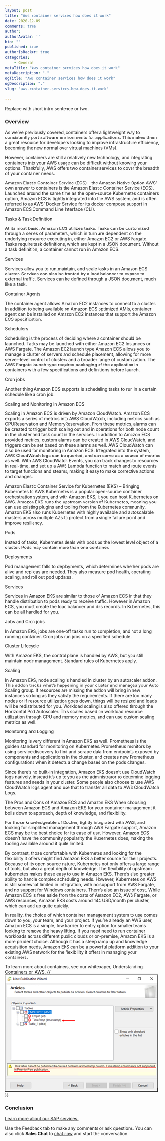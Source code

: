 ```yaml
---
layout: post
title: "Aws container services how does it work"
date: 2020-12-09
comments: true
author: 
authorAvatar: ''
bio: ""
published: true
authorIsRacker: true
categories:
    - General
metaTitle: "Aws container services how does it work"
metaDescription: "."
ogTitle: "Aws container services how does it work"
ogDescription: "."
slug: "aws-container-services-how-does-it-work"

---
```


Replace with short intro sentence or two.

<!--more-->

### Overview

As we’ve previously covered, containers offer a lightweight way to consistently port software environments for applications. This makes them a great resource for developers looking to improve infrastructure efficiency, becoming the new normal over virtual machines (VMs).

However, containers are still a relatively new technology, and integrating containers into your AWS usage can be difficult without knowing your options. Thankfully, AWS offers two container services to cover the breadth of your container needs.

Amazon Elastic Container Service (ECS) – the Amazon Native Option
AWS’ own answer to containers is the Amazon Elastic Container Service (ECS). Launched around the same time as the open-source Kubernetes containers option, Amazon ECS is tightly integrated into the AWS system, and is often referred to as AWS’ Docker Service for its docker compose support in Amazon ECS Command Line Interface (CLI).

Tasks & Task Definition

At its most basic, Amazon ECS utilizes tasks. Tasks can be customized through a series of parameters, which in turn are dependent on the underlying resource executing in, either Amazon EC2 or AWS Fargate. Tasks require task definitions, which are kept in a JSON document. Without a task definition, a container cannot run in Amazon ECS.

Services

Services allow you to run,maintain, and scale tasks in an Amazon ECS cluster. Services can also be fronted by a load balancer to expose to external traffic. Services can be defined through a JSON document, much like a task.

Container Agents

The container agent allows Amazon EC2 instances to connect to a cluster. In addition to being available on Amazon ECS optimized AMIs, container agent can be installed on Amazon EC2 instances that support the Amazon ECS specification.

Schedulers

Scheduling is the process of deciding where a container should be launched. Tasks may be launched with either Amazon EC2 Instances or AWS Fargate. The Amazon EC2 launch type Amazon ECS allows you to manage a cluster of servers and schedule placement, allowing for more server-level control of clusters and a broader range of customization.  The AWS Fargate launch type requires packaging of the application in containers with a few specifications and definitions before launch.

Cron jobs

Another thing Amazon ECS supports is scheduling tasks to run in a certain schedule like a cron job.

Scaling and Monitoring in Amazon ECS

Scaling in Amazon ECS is driven by Amazon CloudWatch. Amazon ECS exports a series of metrics into AWS CloudWatch, including metrics such as CPUReservation and MemoryReservation. From these metrics, alarms can be created to trigger both scaling out and in operations for both node count in the cluster and task count in the services. In addition to Amazon ECS provided metrics, custom alarms can be created in AWS CloudWatch, and triggers can be set based on these alarms as well. AWS CloudWatch can also be used for monitoring in Amazon ECS. Integrated into the system, AWS CloudWatch logs can be queried, and can serve as a source of metrics as well. With AWS CloudWatch Events, you can track changes to resources in real-time, and set up a AWS Lambda function to match and route events to target functions and steams, making it easy to make corrective actions and changes.

Amazon Elastic Container Service for Kubernetes (EKS) – Bringing Kubernetes to AWS
Kubernetes is a popular open-source container orchestration system, and with Amazon EKS, it you can host Kubernetes on AWS. Amazon EKS runs the upstream version of Kubernetes, meaning you can use existing plugins and tooling from the Kubernetes community. Amazon EKS also runs Kubernetes with highly available and autoscalable masters across multiple AZs to protect from a single failure point and improve resiliency.

Pods

Instead of tasks, Kubernetes deals with pods as the lowest level object of a cluster. Pods may contain more than one container.

Deployments

Pod management falls to deployments, which determines whether pods are alive and replicas are needed. They also measure pod health, operating scaling, and roll out pod updates.

Services

Services in Amazon EKS are similar to those of Amazon ECS in that they handle distribution to pods ready to receive traffic. However in Amazon ECS, you must create the load balancer and dns records. In Kubernetes, this can be all handled for you.

Jobs and Cron jobs

In Amazon EKS, jobs are one-off tasks run to completion, and not a long running container. Cron jobs run jobs on a specified schedule.

Cluster Lifecycle

With Amazon EKS, the control plane is handled by AWS, but you still maintain node management. Standard rules of Kubernetes apply.

Scaling

In Amazon EKS, node scaling is handled in cluster by an autoscaler addon. This addon tracks what’s happening in your cluster and manages your Auto Scaling group. If resources are missing the addon will bring in new instances so long as they satisfy the requirements. If there are too many nodes or if resource utilization goes down, things will be resized and loads will be redistributed for you. Workload scaling is also offered through the Horizontal Pod Autoscaler. This scales based on workload resource utilization through CPU and memory metrics, and can use custom scaling metrics as well.

Monitoring and Logging

Monitoring is very different in Amazon EKS as well. Prometheus is the golden standard for monitoring on Kubernetes. Prometheus monitors by using service discovery to find and scrape data from endpoints exposed by components and applications in the cluster, and creates new Prometheus configurations when it detects a change based on the pods changes.

Since there’s no built-in integration, Amazon EKS doesn’t use CloudWatch logs natively. Instead it’s up to you as the administrator to determine logging features and needs in your cluster. Some people also choose to use AWS CloudWatch logs agent and use that to transfer all data to AWS CloudWatch Logs.

The Pros and Cons of Amazon ECS and Amazon EKS
When choosing between Amazon ECS and Amazon EKS for your container management it boils down to approach, depth of knowledge, and flexibility.

For those knowledgeable of Docker, tightly integrated with AWS, and looking for simplified management through AWS Fargate support, Amazon ECS may be the best choice for its ease of use. However, Amazon ECS doesn’t have the community popularity the Kubernetes does, making the tooling available around it quite limited.

By contrast, those comfortable with Kubernetes and looking for the flexibility it offers might find Amazon EKS a better source for their projects. Because of its open source nature, Kubernetes not only offers a large range of tools, but also a great depth of knowledge. The flexibility of upstream kubernetes makes these easy to use in Amazon EKS. There’s also greater ability to handle complex scheduling needs. However, Kubernetes on AWS  is still somewhat limited in integration, with no support from AWS Fargate, and no support for Windows containers. There’s also an issue of cost. While Amazon ECS is free aside from the costs of Amazon EC2, AWS Fargate, or AWS resources, Amazon EKS costs around 144 USD/month per cluster, which can add up quite quickly.

In reality, the choice of which container management system to use comes down to you, your team, and your project. If you’re already an AWS user, Amazon ECS is a simple, low barrier to entry option for smaller teams looking to remove the heavy lifting. If you need need to run container workloads across different public clouds or on-premise, Amazon EKS is a more prudent choice. Although it has a steep ramp up and knowledge acquisition needs, Amazon EKS can be a powerful platform addition to your existing AWS network for the flexibility it offers in managing your containers.

To learn more about containers, see our whitepaper, Understanding Containers on AWS.
{{<img src="Picture1.png" title="" alt="">}}

### Conclusion

<a class="cta purple" id="cta" href="https://www.rackspace.com/sap">Learn more about our SAP services.</a>

Use the Feedback tab to make any comments or ask questions. You can also click
**Sales Chat** to [chat now](https://www.rackspace.com/) and start the conversation.
